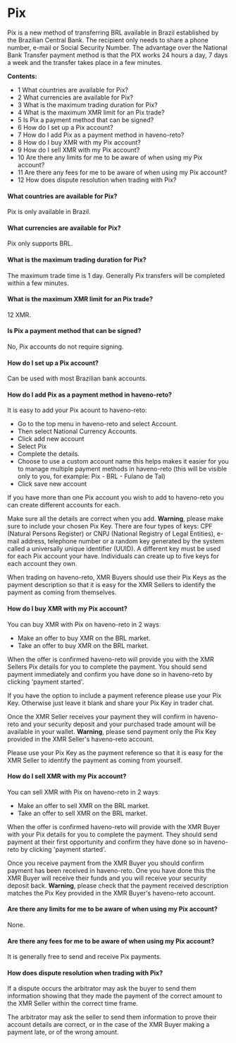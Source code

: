 # Pix

Pix is a new method of transferring BRL available in Brazil established by the Brazilian Central Bank. The recipient only needs to share a phone number, e-mail or Social Security Number. The advantage over the National Bank Transfer payment method is that the PIX works 24 hours a day, 7 days a week and the transfer takes place in a few minutes.

**Contents:**

- 1 What countries are available for Pix?
- 2 What currencies are available for Pix?
- 3 What is the maximum trading duration for Pix?
- 4 What is the maximum XMR limit for an Pix trade?
- 5 Is Pix a payment method that can be signed?
- 6 How do I set up a Pix account?
- 7 How do I add Pix as a payment method in haveno-reto?
- 8 How do I buy XMR with my Pix account?
- 9 How do I sell XMR with my Pix account?
- 10 Are there any limits for me to be aware of when using my Pix account?
- 11 Are there any fees for me to be aware of when using my Pix account?
- 12 How does dispute resolution when trading with Pix?

#### What countries are available for Pix?

Pix is only available in Brazil.

#### What currencies are available for Pix?

Pix only supports BRL.

#### What is the maximum trading duration for Pix?

The maximum trade time is 1 day. Generally Pix transfers will be completed within a few minutes.

#### What is the maximum XMR limit for an Pix trade?

12 XMR.

#### Is Pix a payment method that can be signed?

No, Pix accounts do not require signing.

#### How do I set up a Pix account?

Can be used with most Brazilian bank accounts.

#### How do I add Pix as a payment method in haveno-reto?

It is easy to add your Pix acount to haveno-reto:
- Go to the top menu in haveno-reto and select Account.
- Then select National Currency Accounts.
- Click add new account
- Select Pix
- Complete the details.
- Choose to use a custom account name this helps makes it easier for you to manage multiple payment methods in haveno-reto (this will be visible only to you, for example: Pix - BRL - Fulano de Tal)
- Click save new account

If you have more than one Pix account you wish to add to haveno-reto you can create different accounts for each.

Make sure all the details are correct when you add.
**Warning**, please make sure to include your chosen Pix Key. There are four types of keys: CPF (Natural Persons Register) or CNPJ (National Registry of Legal Entities), e-mail address, telephone number or a random key generated by the system called a universally unique identifier (UUID). A different key must be used for each Pix account your have. Individuals can create up to five keys for each account they own.

When trading on haveno-reto, XMR Buyers should use their Pix Keys as the payment description so that it is easy for the XMR Sellers to identify the payment as coming from themselves.

#### How do I buy XMR with my Pix account?

You can buy XMR with Pix on haveno-reto in 2 waysː
- Make an offer to buy XMR on the BRL market.
- Take an offer to buy XMR on the BRL market.

When the offer is confirmed haveno-reto will provide you with the XMR Sellers Pix details for you to complete the payment. You should send payment immediately and confirm you have done so in haveno-reto by clicking 'payment started'.

If you have the option to include a payment reference please use your Pix Key. Otherwise just leave it blank and share your Pix Key in trader chat.

Once the XMR Seller receives your payment they will confirm in haveno-reto and your security deposit and your purchased trade amount will be available in your wallet.
**Warning**, please send payment only the Pix Key provided in the XMR Seller's haveno-reto account.

Please use your Pix Key as the payment reference so that it is easy for the XMR Seller to identify the payment as coming from yourself.

#### How do I sell XMR with my Pix account?

You can sell XMR with Pix on haveno-reto in 2 waysː

- Make an offer to sell XMR on the BRL market.
- Take an offer to sell XMR on the BRL market.

When the offer is confirmed haveno-reto will provide with the XMR Buyer with your Pix details for you to complete the payment. They should send payment at their first opportunity and confirm they have done so in haveno-reto by clicking 'payment started'.

Once you receive payment from the XMR Buyer you should confirm payment has been received in haveno-reto. One you have done this the XMR Buyer will receive their funds and you will receive your security deposit back.
**Warning**, please check that the payment received description matches the Pix Key provided in the XMR Buyer's haveno-reto account.

#### Are there any limits for me to be aware of when using my Pix account?

None.

#### Are there any fees for me to be aware of when using my Pix account?

It is generally free to send and receive Pix payments.

#### How does dispute resolution when trading with Pix?

If a dispute occurs the arbitrator may ask the buyer to send them information showing that they made the payment of the correct amount to the XMR Seller within the correct time frame.

The arbitrator may ask the seller to send them information to prove their account details are correct, or in the case of the XMR Buyer making a payment late, or of the wrong amount. 

